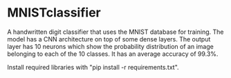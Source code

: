 # MNISTclassifier

A handwritten digit classifier that uses the MNIST database for training. The model has a CNN architecture on top of some dense layers. The output layer has 10 neurons which show the probability distribution of an image belonging to each of the 10 classes. It has an average accuracy of 99.3%.

Install required libraries with "pip install -r requirements.txt".
